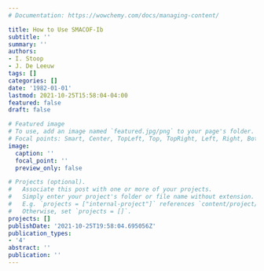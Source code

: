 ```yaml
---
# Documentation: https://wowchemy.com/docs/managing-content/

title: How to Use SMACOF-Ib
subtitle: ''
summary: ''
authors:
- I. Stoop
- J. De Leeuw
tags: []
categories: []
date: '1982-01-01'
lastmod: 2021-10-25T15:58:04-04:00
featured: false
draft: false

# Featured image
# To use, add an image named `featured.jpg/png` to your page's folder.
# Focal points: Smart, Center, TopLeft, Top, TopRight, Left, Right, BottomLeft, Bottom, BottomRight.
image:
  caption: ''
  focal_point: ''
  preview_only: false

# Projects (optional).
#   Associate this post with one or more of your projects.
#   Simply enter your project's folder or file name without extension.
#   E.g. `projects = ["internal-project"]` references `content/project/deep-learning/index.md`.
#   Otherwise, set `projects = []`.
projects: []
publishDate: '2021-10-25T19:58:04.695056Z'
publication_types:
- '4'
abstract: ''
publication: ''
---
```

